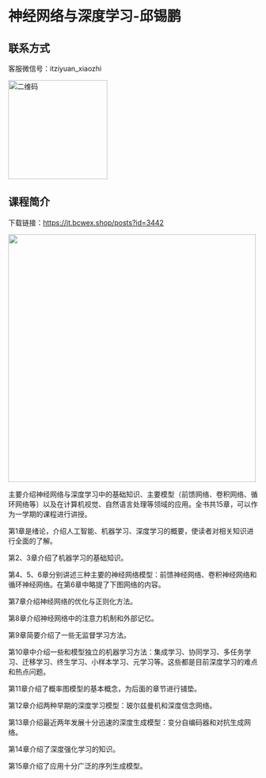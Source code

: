 # 神经网络与深度学习-邱锡鹏

## 联系方式

客服微信号：itziyuan_xiaozhi

<img src="https://ziyuanyun.oss-cn-guangzhou.aliyuncs.com/common/20240614073449/666b82192834a.jpg" width="200" height="200" alt="二维码">

## 课程简介

下载链接：https://it.bcwex.shop/posts?id=3442

<img src="https://ziyuanyun.oss-cn-guangzhou.aliyuncs.com/yun/20240515185154/664493cad706d.jpg" width="500" alt="">

  

 主要介绍神经网络与深度学习中的基础知识、主要模型（前馈网络、卷积网络、循环网络等）以及在计算机视觉、自然语言处理等领域的应用。全书共15章，可以作为一学期的课程进行讲授。

 第1章是绪论，介绍人工智能、机器学习、深度学习的概要，使读者对相关知识进行全面的了解。

 第2、3章介绍了机器学习的基础知识。

 第4、5、6章分别讲述三种主要的神经网络模型：前馈神经网络、卷积神经网络和循环神经网络。在第6章中略提了下图网络的内容。

 第7章介绍神经网络的优化与正则化方法。

 第8章介绍神经网络中的注意力机制和外部记忆。

 第9章简要介绍了一些无监督学习方法。

 第10章中介绍一些和模型独立的机器学习方法：集成学习、协同学习、多任务学习、迁移学习、终生学习、小样本学习、元学习等。这些都是目前深度学习的难点和热点问题。

 第11章介绍了概率图模型的基本概念，为后面的章节进行铺垫。

 第12章介绍两种早期的深度学习模型：玻尔兹曼机和深度信念网络。

 第13章介绍最近两年发展十分迅速的深度生成模型：变分自编码器和对抗生成网络。

 第14章介绍了深度强化学习的知识。

 第15章介绍了应用十分广泛的序列生成模型。

  